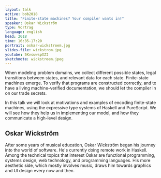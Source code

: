 ```yaml
---
layout: talk
active: bob2018
title: "Finite-state machines? Your compiler wants in!"
speaker: Oskar Wickström
type: Vortrag
language: english
head: 2018
time: 16:35-17:20
portrait: oskar-wickstroem.jpg
slides-file: wickstrom.jpg
youtube: 5KvsuwspXZI
sketchnote: wickstroem.jpeg
---
```


When modeling problem domains, we collect different possible states,
legal transitions between states, and relevant data for each
state. Finite-state machines emerge. To verify that programs are
constructed correctly, and to have a living machine-verified
documentation, we should let the compiler in on our trade secrets.

In this talk we will look at motivations and examples of encoding
finite-state machines, using the expressive type systems of Haskell
and PureScript. We will see how they help us in implementing our
model, and how they communicate a high-level design.

## Oskar Wickström

After some years of musical education, Oskar Wickström began his
journey into the world of software. He's currently doing remote work
in Haskell. Among the technical topics that interest Oskar are
functional programming, systems design, web technology, and
programming languages. His more aesthetic side, which mostly involves
music, draws him towards graphics and UI design every now and then.
